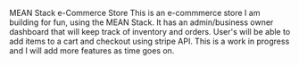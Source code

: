 MEAN Stack e-Commerce Store
This is an e-commmerce store I am building for fun, using the MEAN Stack. It has an admin/business owner dashboard that will keep track of
inventory and orders. User's will be able to add items to a cart and checkout using stripe API. This is a work in progress and I will add 
more features as time goes on.
